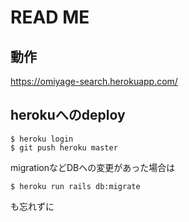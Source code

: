 # READ ME
## 動作
https://omiyage-search.herokuapp.com/

## herokuへのdeploy

```
$ heroku login
$ git push heroku master
```

migrationなどDBへの変更があった場合は

```
$ heroku run rails db:migrate
```

も忘れずに
